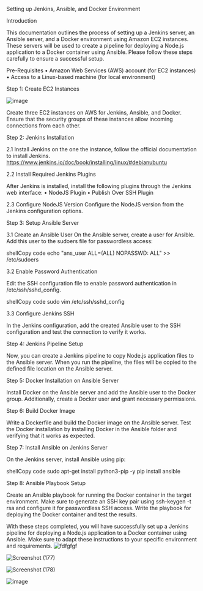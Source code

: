 Setting up Jenkins, Ansible, and Docker Environment

Introduction

This documentation outlines the process of setting up a Jenkins server, an Ansible server, and a Docker environment using Amazon EC2 instances. These servers will be used to create a pipeline for deploying a Node.js application to a Docker container using Ansible. Please follow these steps carefully to ensure a successful setup.

Pre-Requisites
    • Amazon Web Services (AWS) account (for EC2 instances)
    • Access to a Linux-based machine (for local environment)
    
Step 1: Create EC2 Instances

![image](https://github.com/arunma076/nodejsproject/assets/114279863/1e6a443e-b1cf-4179-ab88-7407b74c6b30)

Create three EC2 instances on AWS for Jenkins, Ansible, and Docker. Ensure that the security groups of these instances allow incoming connections from each other.

Step 2: Jenkins Installation

2.1 Install Jenkins on the one the instance, follow the official documentation to install Jenkins.
https://www.jenkins.io/doc/book/installing/linux/#debianubuntu

2.2 Install Required Jenkins Plugins

After Jenkins is installed, install the following plugins through the Jenkins web interface:
    • NodeJS Plugin
    • Publish Over SSH Plugin
    
2.3 Configure NodeJS Version
Configure the NodeJS version from the Jenkins configuration options.

Step 3: Setup Ansible Server

3.1 Create an Ansible User
On the Ansible server, create a user for Ansible. Add this user to the sudoers file for passwordless access:

shellCopy code
echo "ans_user ALL=(ALL) NOPASSWD: ALL" >> /etc/sudoers

3.2 Enable Password Authentication

Edit the SSH configuration file to enable password authentication in /etc/ssh/sshd_config.

shellCopy code
sudo vim /etc/ssh/sshd_config

3.3 Configure Jenkins SSH

In the Jenkins configuration, add the created Ansible user to the SSH configuration and test the connection to verify it works.

Step 4: Jenkins Pipeline Setup

Now, you can create a Jenkins pipeline to copy Node.js application files to the Ansible server. When you run the pipeline, the files will be copied to the defined file location on the Ansible server.

Step 5: Docker Installation on Ansible Server

Install Docker on the Ansible server and add the Ansible user to the Docker group. Additionally, create a Docker user and grant necessary permissions.

Step 6: Build Docker Image

Write a Dockerfile and build the Docker image on the Ansible server. Test the Docker installation by installing Docker in the Ansible folder and verifying that it works as expected.

Step 7: Install Ansible on Jenkins Server

On the Jenkins server, install Ansible using pip:

shellCopy code
sudo apt-get install python3-pip -y
pip install ansible

Step 8: Ansible Playbook Setup

Create an Ansible playbook for running the Docker container in the target environment. Make sure to generate an SSH key pair using ssh-keygen -t rsa and configure it for passwordless SSH access.
Write the playbook for deploying the Docker container and test the results.

With these steps completed, you will have successfully set up a Jenkins pipeline for deploying a Node.js application to a Docker container using Ansible. Make sure to adapt these instructions to your specific environment and requirements.
![fdfgfgf](https://github.com/arunma076/nodejsproject/assets/114279863/f7b1025c-aaab-4d22-9f24-0c544edff284)

![Screenshot (177)](https://github.com/arunma076/nodejsproject/assets/114279863/a4edf974-2eb5-45f8-b531-3840e059de07)

![Screenshot (178)](https://github.com/arunma076/nodejsproject/assets/114279863/23093b69-17f9-4c0a-9fa5-67178e6ba276)

![image](https://github.com/arunma076/nodejsproject/assets/114279863/da04cee1-5722-4eb7-b479-817d98d4959e)









